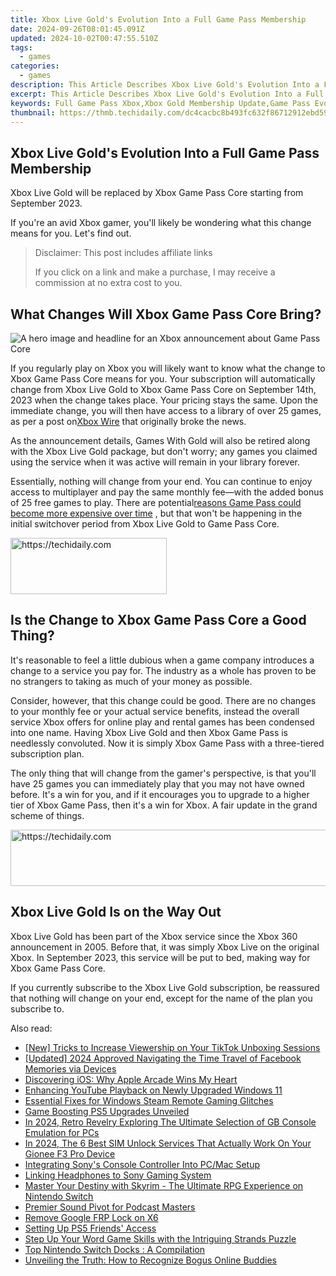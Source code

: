 ```yaml
---
title: Xbox Live Gold's Evolution Into a Full Game Pass Membership
date: 2024-09-26T08:01:45.091Z
updated: 2024-10-02T00:47:55.510Z
tags:
  - games
categories:
  - games
description: This Article Describes Xbox Live Gold's Evolution Into a Full Game Pass Membership
excerpt: This Article Describes Xbox Live Gold's Evolution Into a Full Game Pass Membership
keywords: Full Game Pass Xbox,Xbox Gold Membership Update,Game Pass Evolution,Xbox Game Subscription Service,Enhanced Xbox Live Experience,Xbox Membership Transformation,Subscription-Based Gaming on Xbox
thumbnail: https://thmb.techidaily.com/dc4cacbc8b493fc632f86712912ebd59bbc9ecbefdaf01df729929788c56ed4e.jpeg
---
```


## Xbox Live Gold's Evolution Into a Full Game Pass Membership

 Xbox Live Gold will be replaced by Xbox Game Pass Core starting from September 2023.

 If you're an avid Xbox gamer, you'll likely be wondering what this change means for you. Let's find out.

>  Disclaimer: This post includes affiliate links
>
>  If you click on a link and make a purchase, I may receive a commission at no extra cost to you.
>

## What Changes Will Xbox Game Pass Core Bring?

![A hero image and headline for an Xbox announcement about Game Pass Core](https://static1.makeuseofimages.com/wordpress/wp-content/uploads/2023/07/game-pass-core-announcement.jpg)

 If you regularly play on Xbox you will likely want to know what the change to Xbox Game Pass Core means for you. Your subscription will automatically change from Xbox Live Gold to Xbox Game Pass Core on September 14th, 2023 when the change takes place. Your pricing stays the same. Upon the immediate change, you will then have access to a library of over 25 games, as per a post on[Xbox Wire](https://news.xbox.com/en-us/2023/07/17/xbox-game-pass-core/) that originally broke the news.

 As the announcement details, Games With Gold will also be retired along with the Xbox Live Gold package, but don't worry; any games you claimed using the service when it was active will remain in your library forever.

 Essentially, nothing will change from your end. You can continue to enjoy access to multiplayer and pay the same monthly fee—with the added bonus of 25 free games to play. There are potential[reasons Game Pass could become more expensive over time](https://www.makeuseof.com/reasons-xbox-game-pass-will-get-more-expensive/) , but that won't be happening in the initial switchover period from Xbox Live Gold to Game Pass Core.

<!-- affiliate ads begin -->
<a href="https://review-au.sjv.io/c/5597632/2098705/14409" target="_top" id="2098705">
  <img src="//a.impactradius-go.com/display-ad/14409-2098705" border="0" alt="https://techidaily.com" width="250" height="90"/>
</a>
<img height="0" width="0" src="https://review-au.sjv.io/i/5597632/2098705/14409" style="position:absolute;visibility:hidden;" border="0" />
<!-- affiliate ads end -->

## Is the Change to Xbox Game Pass Core a Good Thing?

 It's reasonable to feel a little dubious when a game company introduces a change to a service you pay for. The industry as a whole has proven to be no strangers to taking as much of your money as possible.

 Consider, however, that this change could be good. There are no changes to your monthly fee or your actual service benefits, instead the overall service Xbox offers for online play and rental games has been condensed into one name. Having Xbox Live Gold and then Xbox Game Pass is needlessly convoluted. Now it is simply Xbox Game Pass with a three-tiered subscription plan.

 The only thing that will change from the gamer's perspective, is that you'll have 25 games you can immediately play that you may not have owned before. It's a win for you, and if it encourages you to upgrade to a higher tier of Xbox Game Pass, then it's a win for Xbox. A fair update in the grand scheme of things.

<!-- affiliate ads begin -->
<a href="https://appsumo.8odi.net/c/5597632/2100538/7443" target="_top" id="2100538">
  <img src="//a.impactradius-go.com/display-ad/7443-2100538" border="0" alt="https://techidaily.com" width="728" height="90"/>
</a>
<img height="0" width="0" src="https://appsumo.8odi.net/i/5597632/2100538/7443" style="position:absolute;visibility:hidden;" border="0" />
<!-- affiliate ads end -->

## Xbox Live Gold Is on the Way Out

 Xbox Live Gold has been part of the Xbox service since the Xbox 360 announcement in 2005\. Before that, it was simply Xbox Live on the original Xbox. In September 2023, this service will be put to bed, making way for Xbox Game Pass Core.

 If you currently subscribe to the Xbox Live Gold subscription, be reassured that nothing will change on your end, except for the name of the plan you subscribe to.

<ins class="adsbygoogle"
     style="display:block"
     data-ad-format="autorelaxed"
     data-ad-client="ca-pub-7571918770474297"
     data-ad-slot="1223367746"></ins>

<ins class="adsbygoogle"
     style="display:block"
     data-ad-client="ca-pub-7571918770474297"
     data-ad-slot="8358498916"
     data-ad-format="auto"
     data-full-width-responsive="true"></ins>

<span class="atpl-alsoreadstyle">Also read:</span>
<div><ul>
<li><a href="https://some-guidance.techidaily.com/new-tricks-to-increase-viewership-on-your-tiktok-unboxing-sessions/"><u>[New] Tricks to Increase Viewership on Your TikTok Unboxing Sessions</u></a></li>
<li><a href="https://facebook-video-content.techidaily.com/updated-2024-approved-navigating-the-time-travel-of-facebook-memories-via-devices/"><u>[Updated] 2024 Approved Navigating the Time Travel of Facebook Memories via Devices</u></a></li>
<li><a href="https://games-able.techidaily.com/discovering-ios-why-apple-arcade-wins-my-heart/"><u>Discovering iOS: Why Apple Arcade Wins My Heart</u></a></li>
<li><a href="https://graphic-issues.techidaily.com/enhancing-youtube-playback-on-newly-upgraded-windows-11/"><u>Enhancing YouTube Playback on Newly Upgraded Windows 11</u></a></li>
<li><a href="https://games-able.techidaily.com/essential-fixes-for-windows-steam-remote-gaming-glitches/"><u>Essential Fixes for Windows Steam Remote Gaming Glitches</u></a></li>
<li><a href="https://games-able.techidaily.com/game-boosting-ps5-upgrades-unveiled/"><u>Game Boosting PS5 Upgrades Unveiled</u></a></li>
<li><a href="https://remote-screen-capture.techidaily.com/in-2024-retro-revelry-exploring-the-ultimate-selection-of-gb-console-emulation-for-pcs/"><u>In 2024, Retro Revelry Exploring The Ultimate Selection of GB Console Emulation for PCs</u></a></li>
<li><a href="https://sim-unlock.techidaily.com/in-2024-the-6-best-sim-unlock-services-that-actually-work-on-your-gionee-f3-pro-device-by-drfone-android/"><u>In 2024, The 6 Best SIM Unlock Services That Actually Work On Your Gionee F3 Pro Device</u></a></li>
<li><a href="https://games-able.techidaily.com/integrating-sonys-console-controller-into-pcmac-setup/"><u>Integrating Sony's Console Controller Into PC/Mac Setup</u></a></li>
<li><a href="https://games-able.techidaily.com/linking-headphones-to-sony-gaming-system/"><u>Linking Headphones to Sony Gaming System</u></a></li>
<li><a href="https://buynow-reviews.techidaily.com/master-your-destiny-with-skyrim-the-ultimate-rpg-experience-on-nintendo-switch/"><u>Master Your Destiny with Skyrim - The Ultimate RPG Experience on Nintendo Switch</u></a></li>
<li><a href="https://article-files.techidaily.com/premier-sound-pivot-for-podcast-masters/"><u>Premier Sound Pivot for Podcast Masters</u></a></li>
<li><a href="https://techidaily.com/remove-google-frp-lock-on-x6-by-drfone-android-unlock-remove-google-frp/"><u>Remove Google FRP Lock on X6</u></a></li>
<li><a href="https://games-able.techidaily.com/setting-up-ps5-friends-access/"><u>Setting Up PS5 Friends' Access</u></a></li>
<li><a href="https://games-able.techidaily.com/step-up-your-word-game-skills-with-the-intriguing-strands-puzzle/"><u>Step Up Your Word Game Skills with the Intriguing Strands Puzzle</u></a></li>
<li><a href="https://games-able.techidaily.com/top-nintendo-switch-docks-a-compilation/"><u>Top Nintendo Switch Docks : A Compilation</u></a></li>
<li><a href="https://technical-tips.techidaily.com/unveiling-the-truth-how-to-recognize-bogus-online-buddies/"><u>Unveiling the Truth: How to Recognize Bogus Online Buddies</u></a></li>
</ul></div>

